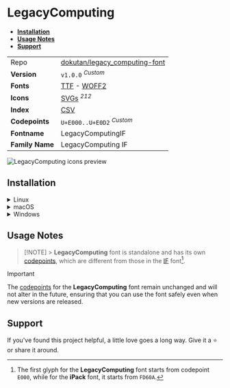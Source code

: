 # LegacyComputing

- [**Installation**](#installation)
- [**Usage Notes**](#usage-notes)
- [**Support**](#support)

|                 |                                                                                                                                                                                               |
| :-------------- | --------------------------------------------------------------------------------------------------------------------------------------------------------------------------------------------- |
| Repo            | [dokutan/legacy_computing-font](https://github.com/dokutan/legacy_computing-font)                                                                                                             |
| **Version**     | `v1.0.0` <sup>_Custom_</sup>                                                                                                                                                                  |
| **Fonts**       | [TTF](https://raw.githubusercontent.com/iconicFonts/if/main/fonts/TTF/LegacyComputing.ttf) - [WOFF2](https://raw.githubusercontent.com/iconicFonts/if/main/fonts/WOFF2/LegacyComputing.woff2) |
| **Icons**       | [SVGs](https://github.com/iconicFonts/if/tree/main/packs/LegacyComputing/svgs) <sup>_212_</sup>                                                                                               |
| **Index**       | [CSV](https://github.com/iconicFonts/if/blob/main/indices/LegacyComputing.csv)                                                                                                                |
| **Codepoints**  | `U+E000..U+E0D2` <sup>_Custom_</sup>                                                                                                                                                          |
| **Fontname**    | LegacyComputingIF                                                                                                                                                                             |
| **Family Name** | LegacyComputing IF                                                                                                                                                                            |

<picture>
  <source media="(prefers-color-scheme: dark)" srcset="https://raw.githubusercontent.com/iconicFonts/if/main/imgs/LegacyComputing_dark.png">
  <img alt="LegacyComputing icons preview" src="https://raw.githubusercontent.com/iconicFonts/if/main/imgs/LegacyComputing_light.png">
</picture>

## Installation

<details>

<summary>Linux</summary>

```sh
curl -o ~/.local/share/fonts/LegacyComputing.ttf https://raw.githubusercontent.com/iconicFonts/if/main/fonts/TTF/LegacyComputing.ttf
```

Refresh font cache:

```sh
fc-cache -f ~/.local/share/fonts
```

</details>

<details>

<summary>macOS</summary>

```sh
curl -o ~/Library/Fonts/LegacyComputing.ttf https://raw.githubusercontent.com/iconicFonts/if/main/fonts/TTF/LegacyComputing.ttf
```

</details>

<details>

<summary>Windows</summary>

```sh
curl -o C:\Windows\Fonts\LegacyComputing.ttf https://raw.githubusercontent.com/iconicFonts/if/main/fonts/TTF/LegacyComputing.ttf
```

</details>

## Usage Notes

> [!NOTE] > **LegacyComputing** font is standalone and has its own [codepoints](https://github.com/iconicFonts/if/blob/main/indices/LegacyComputing.csv), which are different from those in the [IF](https://github.com/iconicFonts/if/blob/main/indices/if.csv) font[^1].

> [!IMPORTANT]  
> The [codepoints](https://github.com/iconicFonts/if/blob/main/indices/LegacyComputing.csv) for the **LegacyComputing** font remain unchanged and will not alter in the future, ensuring that you can use the font safely even when new versions are released.

## Support

If you've found this project helpful, a little love goes a long way. Give it a :star: or share it around.

[^1]: The first glyph for the **LegacyComputing** font starts from codepoint `E000`, while for the **iPack** font, it starts from `FD60A`.
